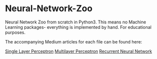 # Neural-Network-Zoo
Neural Network Zoo from scratch in Python3. 
This means no Machine Learning packages- everything is implemented by hand.
For educational purposes.

The accompanying Medium articles for each file can be found here:

[Single Layer Perceptron][a]
[Multilayer Perceptron][b]
[Recurrent Neural Network][c]

[a]: https://medium.com/mlearning-ai/building-a-neural-network-zoo-from-scratch-the-perceptron-335759f48089
[b]: https://medium.com/mlearning-ai/building-a-neural-network-zoo-from-scratch-feed-forward-neural-networks-f754cc88eca2
[c]: https://medium.com/mlearning-ai/building-a-neural-network-zoo-from-scratch-the-recurrent-neural-network-9357b43e113c